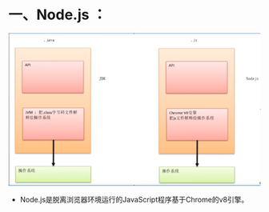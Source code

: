 # 一、Node.js ：

![image-20220509170140085](image/image-20220509170140085.png)

- Node.js是脱离浏览器环境运行的JavaScript程序基于Chrome的v8引擎。


